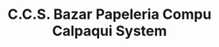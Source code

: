 ---
title: "C.C.S. Bazar Papeleria Compu Calpaqui System"
url: /eugenio-espejo-calpaqui/c-c-s-bazar-papeleria-compu-calpaqui-system/
shop: Schreibwaren
---